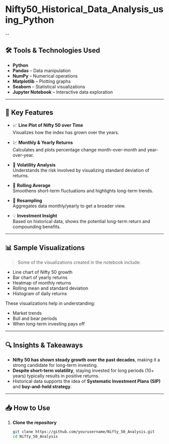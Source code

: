 # Nifty50_Historical_Data_Analysis_using_Python


--

## 🛠️ Tools & Technologies Used

- **Python**
- **Pandas** – Data manipulation
- **NumPy** – Numerical operations
- **Matplotlib** – Plotting graphs
- **Seaborn** – Statistical visualizations
- **Jupyter Notebook** – Interactive data exploration

---

## 📌 Key Features

- 📈 **Line Plot of Nifty 50 over Time**  
  Visualizes how the index has grown over the years.

- 💹 **Monthly & Yearly Returns**  
  Calculates and plots percentage change month-over-month and year-over-year.

- 🔄 **Volatility Analysis**  
  Understands the risk involved by visualizing standard deviation of returns.

- 🧮 **Rolling Average**  
  Smoothens short-term fluctuations and highlights long-term trends.

- 📅 **Resampling**  
  Aggregates data monthly/yearly to get a broader view.

- 💡 **Investment Insight**  
  Based on historical data, shows the potential long-term return and compounding benefits.

---

## 📊 Sample Visualizations

> Some of the visualizations created in the notebook include:
- Line chart of Nifty 50 growth
- Bar chart of yearly returns
- Heatmap of monthly returns
- Rolling mean and standard deviation
- Histogram of daily returns

These visualizations help in understanding:
- Market trends
- Bull and bear periods
- When long-term investing pays off

---

## 🔍 Insights & Takeaways

- **Nifty 50 has shown steady growth over the past decades**, making it a strong candidate for long-term investing.
- **Despite short-term volatility**, staying invested for long periods (10+ years) typically results in positive returns.
- Historical data supports the idea of **Systematic Investment Plans (SIP)** and **buy-and-hold strategy**.

---

## 📥 How to Use

1. **Clone the repository**
   ```bash
   git clone https://github.com/yourusername/Nifty_50_Analysis.git
   cd Nifty_50_Analysis
